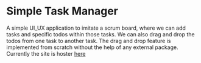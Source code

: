 # Simple Task Manager
A simple UI_UX application to imitate a scrum board, where we can add tasks and specific todos within those tasks. We can also drag and drop the todos from one task to another task. The drag and drop feature is implemented from scratch without the help of any external package.
Currently the site is hoster [here](https://dragdropsimpletaskmanager.netlify.app/)